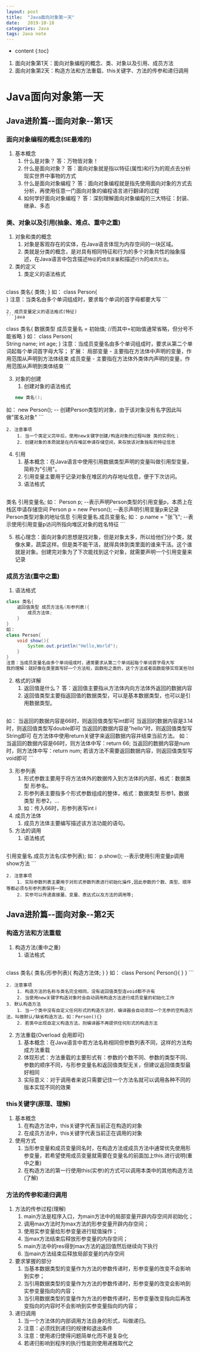 ```yaml
---
layout: post
title:  "Java面向对象第一天"
date:   2019-10-18
categories: Java
tags: Java note
---
```


* content
{:toc}

1. 面向对象第1天：面向对象编程的概念、类、对象以及引用、成员方法
2. 面向对象第2天：构造方法和方法重载、this关键字、方法的传参和递归调用









# Java面向对象第一天
## Java进阶篇--面向对象--第1天
### 面向对象编程的概念(SE最难的)
1. 基本概念
    1. 什么是对象？ 答：万物皆对象！
    2. 什么是面向对象？ 答：面向对象就是指以特征(属性)和行为的观点去分析现实世界中事物的方式 
    3. 什么是面向对象编程？ 答：面向对象编程就是指先使用面向对象的方式去分析，再使用任意一门面向对象的编程语言进行翻译的过程
    4. 如何学好面向对象编程？ 答：深刻理解面向对象编程的三大特征：封装、继承、多态 

### 类、对象以及引用(抽象、难点、重中之重)
1. 对象和类的概念
    1. 对象是客观存在的实体，在Java语言体现为内存空间的一块区域。
    2. 类就是分类的概念，是对具有相同特征和行为的多个对象共性的抽象描述，在Java语言中包含描述`特征`的`成员变量`和描述`行为`的`成员方法`。
2. 类的定义
    1. 类定义的语法格式
    ```java
class 类名{
    类体;
}
如：
class Person{    
}
注意：当类名由多个单词组成时，要求每个单词的首字母都要大写
    ```
 
    2. 成员变量定义的语法格式(特征)
    ```java
class 类名{
    数据类型 成员变量名 = 初始值; //而其中=初始值通常省略，但分号不能省略
}
如：
class Person{    
    String name;
    int age;
}
注意：当成员变量名由多个单词组成时，要求从第二个单词起每个单词首字母大写；
扩展：
    局部变量 - 主要指在方法体中声明的变量，作用范围从声明到方法体结束
    成员变量 - 主要指在方法体外类体内声明的变量，作用范围从声明到类体结束
    ```

3. 对象的创建
    1. 创建对象的语法格式
    ```java
    new 类名();
如：
    new Person(); -- 创建Person类型的对象，由于该对象没有名字因此叫做"匿名对象"
    ```

    2. 注意事项
        1. 当一个类定义完毕后，使用new关键字创建/构造对象的过程叫做 类的实例化；
        2. 创建对象的本质就是在内存堆区申请存储空间，来存放该对象独有的特征信息
4. 引用
    1. 基本概念：在Java语言中使用引用数据类型声明的变量叫做引用型变量，简称为"引用"。
    2. 引用变量主要用于记录对象在堆区的内存地址信息，便于下次访问。
    3. 语法格式
    ```java
类名 引用变量名;
如：
    Person p; --表示声明Person类型的引用变量p，本质上在栈区申请存储空间
    Person p = new Person(); --表示声明引用变量p来记录Person类型对象的地址信息
引用变量名.成员变量名;
如：
    p.name = "张飞"; --表示使用引用变量p访问所指向堆区对象的姓名特征
    ``` 

5. 核心理念：面向对象的思想是找对象，但是对象太多，所以给他们分个类，就像水果，蔬菜这样。但是类不能干活，就得具体到类里面的谁来干活。这个谁就是对象。创建完对象为了下次能找到这个对象，就需要声明一个引用变量来记录

### 成员方法(重中之重)
1. 语法格式
```java
class 类名{
    返回值类型 成员方法名(形参列表){
        成员方法体;
    }
}
如：
class Person{
    void show(){
        System.out.println("Hello,World");
    }
}
注意：当成员变量名由多个单词组成时，通常要求从第二个单词起每个单词首字母大写
我的理解：就好像在类里面写好一个方法啦，函数啦之类的，这个方法或者函数能够实现某些功能，留给以后编程时引用。
```

2. 格式的详解
    1. 返回值是什么？ 答：返回值主要指从方法体内向方法体外返回的数据内容
    2. 返回值类型主要指返回值的数据类型，可以是基本数据类型，也可以是引用数据类型。
    ```
如：
    当返回的数据内容是66时，则返回值类型写int即可
    当返回的数据内容是3.14时，则返回值类型写double即可
    当返回的数据内容是"hello"时，则返回值类型写String即可
在方法体中使用return关键字来返回数据内容并结束当前方法。
如：
    当返回的数据内容是66时，则方法体中写：return 66;
    当返回的数据内容是num时，则方法体中写：return num;
若该方法不需要返回数据内容，则返回值类型写void即可
    ```

3. 形参列表
    1. 形式参数主要用于将方法体外的数据传入到方法体的内部，格式：数据类型 形参名。
    2. 形参列表主要指多个形式参数组成的整体，格式：数据类型 形参1，数据类型 形参2，...
    3. 如：传入66时，形参列表写int i
4. 成员方法体
    1. 成员方法体主要编写描述该方法功能的语句。
5. 方法的调用
    1. 语法格式
    ```java
引用变量名.成员方法名(实参列表);
如：
    p.show(); --表示使用引用变量p调用show方法
    ```

    2. 注意事项
        1. 实际参数列表主要用于对形式参数列表进行初始化操作,因此参数的个数、类型、顺序等都必须与形参列表保持一致;
        2. 实参可以传递直接量、变量、表达式以及方法的调用等;

## Java进阶篇--面向对象--第2天
### 构造方法和方法重载
1. 构造方法(重中之重)
    1. 语法格式
    ```java
class 类名{
    类名(形参列表){
        构造方法体;
    }
}
如：
class Person{
    Person(){
    }
}
    ```

    2. 注意事项
        1. 构造方法的名称与类名完全相同，没有返回值类型连void都不许有
        2. 当使用new关键字构造对象时会自动调用构造方法进行成员变量的初始化工作
    3. 默认构造方法
        1. 当一个类中没有自定义任何形式的构造方法时，编译器会自动添加一个无参的空构造方法，叫做默认/缺省构造方法，如：Person(){}
        2. 若类中出现自定义构造方法，则编译器不再提供任何形式的构造方法
2. 方法重载(Overload 会用即可)      
    1. 基本概念：在Java语言中若方法名称相同但参数列表不同，这样的方法构成方法重载
    2. 体现形式：方法重载的主要形式有：参数的个数不同、参数的类型不同、参数的顺序不同，与形参变量名和返回值类型无关，但建议返回值类型最好相同
    3. 实际意义：对于调用者来说只需要记住一个方法名就可以调用各种不同的版本实现不同的效果

### this关键字(原理、理解)
1. 基本概念
    1. 在构造方法中，this关键字代表当前正在构造的对象
    1. 在成员方法中，this关键字代表当前正在调用的对象 
2. 使用方式
    1. 当形参变量和成员变量同名时，在构造方法或成员方法中通常优先使用形参变量，若希望使用成员变量就需要在变量名的前面加上this.进行说明(重中之重)
    2. 在构造方法的第一行使用this(实参)的方式可以调用本类中的其他构造方法(了解)
    
### 方法的传参和递归调用
1. 方法的传参过程(理解)
    1. main方法是程序入口，为main方法中的局部变量开辟内存空间并初始化；
    2. 调用max方法时为max方法的形参变量开辟内存空间；
    3. 使用实参变量给形参变量进行赋值操作；
    4. 当max方法结束后释放形参变量的内存空间；
    5. main方法中的res得到max方法的返回值然后继续向下执行
    6. 当main方法结束后释放局部变量的内存空间
2. 要求掌握的部分
    1. 当基本数据类型的变量作为方法的参数传递时，形参变量的改变不会影响到实参；
    2. 当引用数据类型的变量作为方法的参数传递时，形参变量的改变会影响到实参变量指向的内容；
    3. 当引用数据类型的变量作为方法的参数传递时，形参变量改变指向后再改变指向的内容时不会影响到实参变量指向的内容；
3. 递归调用
    1. 当一个方法体的内部调用方法自身的形式，叫做递归。
    2. 注意：必须找到递归的规律和退出条件
    3. 注意：使用递归使得问题简单化而不是复杂化
    4. 若递归影响到程序的执行性能则使用递推取代之







































































